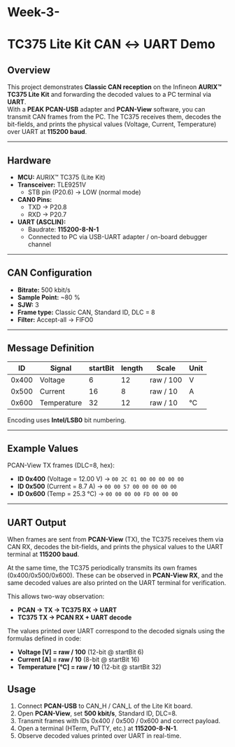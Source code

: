 # Week-3-
# TC375 Lite Kit CAN ↔ UART Demo

## Overview
This project demonstrates **Classic CAN reception** on the Infineon **AURIX™ TC375 Lite Kit** and forwarding the decoded values to a PC terminal via **UART**.  
With a **PEAK PCAN-USB** adapter and **PCAN-View** software, you can transmit CAN frames from the PC. The TC375 receives them, decodes the bit-fields, and prints the physical values (Voltage, Current, Temperature) over UART at **115200 baud**.

---

## Hardware
- **MCU:** AURIX™ TC375 (Lite Kit)
- **Transceiver:** TLE9251V
  - STB pin (P20.6) → LOW (normal mode)
- **CAN0 Pins:**
  - TXD → P20.8
  - RXD → P20.7
- **UART (ASCLIN):**
  - Baudrate: **115200-8-N-1**
  - Connected to PC via USB-UART adapter / on-board debugger channel

---

## CAN Configuration
- **Bitrate:** 500 kbit/s  
- **Sample Point:** ~80 %  
- **SJW:** 3  
- **Frame type:** Classic CAN, Standard ID, DLC = 8  
- **Filter:** Accept-all → FIFO0  

---

## Message Definition
| ID    | Signal     | startBit | length | Scale       | Unit |
|-------|------------|----------|--------|-------------|------|
| 0x400 | Voltage    | 6        | 12     | raw / 100   | V    |
| 0x500 | Current    | 16       | 8      | raw / 10    | A    |
| 0x600 | Temperature| 32       | 12     | raw / 10    | °C   |

Encoding uses **Intel/LSB0** bit numbering.

---

## Example Values
PCAN-View TX frames (DLC=8, hex):
- **ID 0x400** (Voltage = 12.00 V) → `00 2C 01 00 00 00 00 00`
- **ID 0x500** (Current = 8.7 A) → `00 00 57 00 00 00 00 00`
- **ID 0x600** (Temp = 25.3 °C) → `00 00 00 00 FD 00 00 00`

---

## UART Output
When frames are sent from **PCAN-View** (TX), the TC375 receives them via CAN RX, decodes the bit-fields, and prints the physical values to the UART terminal at **115200 baud**.  

At the same time, the TC375 periodically transmits its own frames (0x400/0x500/0x600). These can be observed in **PCAN-View RX**, and the same decoded values are also printed on the UART terminal for verification.  

This allows two-way observation:  
- **PCAN → TX → TC375 RX → UART**  
- **TC375 TX → PCAN RX + UART decode**  

The values printed over UART correspond to the decoded signals using the formulas defined in code:  
- **Voltage [V] = raw / 100** (12-bit @ startBit 6)  
- **Current [A] = raw / 10** (8-bit @ startBit 16)  
- **Temperature [°C] = raw / 10** (12-bit @ startBit 32)  
## Usage
1. Connect **PCAN-USB** to CAN_H / CAN_L of the Lite Kit board.  
2. Open **PCAN-View**, set **500 kbit/s**, Standard ID, DLC=8.  
3. Transmit frames with IDs 0x400 / 0x500 / 0x600 and correct payload.  
4. Open a terminal (HTerm, PuTTY, etc.) at **115200-8-N-1**.  
5. Observe decoded values printed over UART in real-time.
